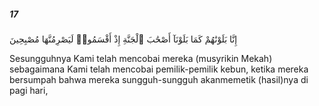 ##### 17

<span class="ayah">إِنَّا بَلَوْنَٰهُمْ كَمَا بَلَوْنَآ أَصْحَٰبَ ٱلْجَنَّةِ إِذْ أَقْسَمُوا۟ لَيَصْرِمُنَّهَا مُصْبِحِينَ</span>

<span class="ayah_translation">Sesungguhnya Kami telah mencobai mereka (musyrikin Mekah) sebagaimana Kami telah mencobai pemilik-pemilik kebun, ketika mereka bersumpah bahwa mereka sungguh-sungguh akanmemetik (hasil)nya di pagi hari,</span>
